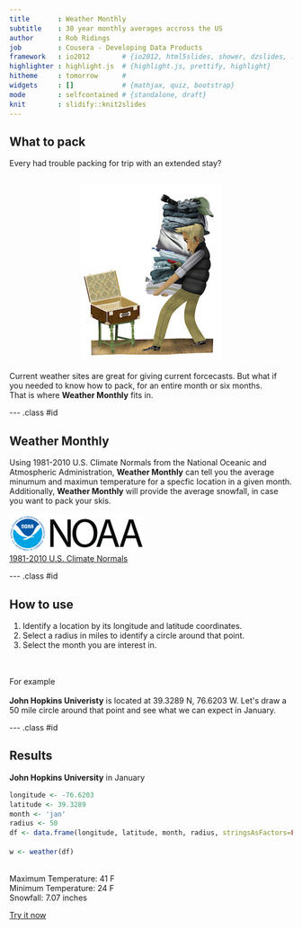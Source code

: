 ```yaml
---
title       : Weather Monthly
subtitle    : 30 year monthly averages accross the US
author      : Rob Ridings
job         : Cousera - Developing Data Products
framework   : io2012        # {io2012, html5slides, shower, dzslides, ...}
highlighter : highlight.js  # {highlight.js, prettify, highlight}
hitheme     : tomorrow      # 
widgets     : []            # {mathjax, quiz, bootstrap}
mode        : selfcontained # {standalone, draft}
knit        : slidify::knit2slides
---
```



## What to pack

Every had trouble packing for trip with an extended stay?  
<br>
<div style='text-align: center;'>
    <img src='assets/img/luggage.jpg' />
</div>
<br>
Current weather sites are great for giving current forcecasts.  But what if you needed to know how to pack, for an entire month or six months.  
<br>
That is where <b>Weather Monthly</b> fits in.

--- .class #id 

## Weather Monthly

Using 1981-2010 U.S. Climate Normals from the National Oceanic and Atmospheric Administration, <b>Weather Monthly</b> can tell you the average minumum and maximun temperature for a specfic location in a given month.  Additionally, <b>Weather Monthly</b> will provide the average snowfall, in case you want to pack your skis. 
<br>
<br>
<img src='assets/img/logo_noaa.png' /> 
<br>
[1981-2010 U.S. Climate Normals](https://www.ncdc.noaa.gov/data-access/land-based-station-data/land-based-datasets/climate-normals/1981-2010-normals-data)

--- .class #id 

## How to use

1. Identify a location by its longitude and latitude coordinates.
2. Select a radius in miles to identify a circle around that point.
3. Select the month you are interest in.
<br>
<br>
For example<br>
<br>
<b>John Hopkins Univeristy</b> is located at 39.3289 N, 76.6203 W.
Let's draw a 50 mile circle around that point and see what we can expect in January.

--- .class #id 

## Results

<b>John Hopkins University</b> in January<br>


```r
longitude <- -76.6203
latitude <- 39.3289
month <- 'jan'
radius <- 50
df <- data.frame(longitude, latitude, month, radius, stringsAsFactors=FALSE)

w <- weather(df)
```
<br>
Maximum Temperature: 41 F<br>
Minimum Temperature: 24 F<br>
Snowfall: 7.07 inches<br>


[Try it now](https://rridings.shinyapps.io/weathermonthly)
